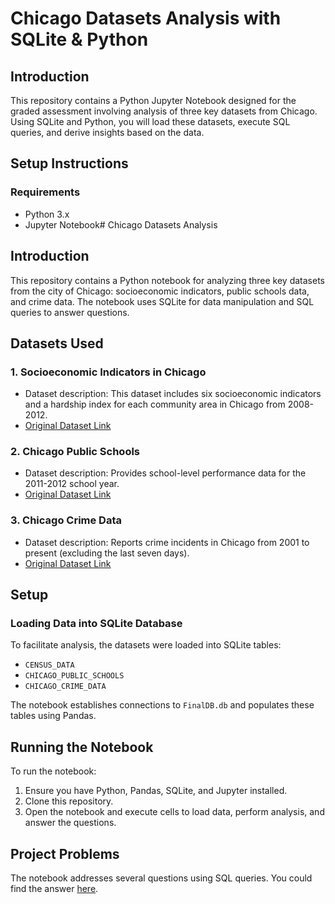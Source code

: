 # Chicago Datasets Analysis with SQLite & Python

## Introduction

This repository contains a Python Jupyter Notebook designed for the graded assessment involving analysis of three key datasets from Chicago. Using SQLite and Python, you will load these datasets, execute SQL queries, and derive insights based on the data.

## Setup Instructions

### Requirements
- Python 3.x
- Jupyter Notebook# Chicago Datasets Analysis

## Introduction

This repository contains a Python notebook for analyzing three key datasets from the city of Chicago: socioeconomic indicators, public schools data, and crime data. The notebook uses SQLite for data manipulation and SQL queries to answer questions.

## Datasets Used

### 1. Socioeconomic Indicators in Chicago

- Dataset description: This dataset includes six socioeconomic indicators and a hardship index for each community area in Chicago from 2008-2012.
- [Original Dataset Link](https://data.cityofchicago.org/Health-Human-Services/Census-Data-Selected-socioeconomic-indicators-in-C/kn9c-c2s2)

### 2. Chicago Public Schools

- Dataset description: Provides school-level performance data for the 2011-2012 school year.
- [Original Dataset Link](https://data.cityofchicago.org/Education/Chicago-Public-Schools-Progress-Report-Cards-2011-/9xs2-f89t)

### 3. Chicago Crime Data

- Dataset description: Reports crime incidents in Chicago from 2001 to present (excluding the last seven days).
- [Original Dataset Link](https://data.cityofchicago.org/Public-Safety/Crimes-2001-to-present/ijzp-q8t2)

## Setup

### Loading Data into SQLite Database

To facilitate analysis, the datasets were loaded into SQLite tables:
- `CENSUS_DATA`
- `CHICAGO_PUBLIC_SCHOOLS`
- `CHICAGO_CRIME_DATA`

The notebook establishes connections to `FinalDB.db` and populates these tables using Pandas.

## Running the Notebook

To run the notebook:
1. Ensure you have Python, Pandas, SQLite, and Jupyter installed.
2. Clone this repository.
3. Open the notebook and execute cells to load data, perform analysis, and answer the questions.

## Project Problems

The notebook addresses several questions using SQL queries. You could find the answer [here](https://github.com/Mina-Rahmanian/Databases-and-SQL-for-Data-Science-Python-/blob/main/Chicago%20Datasets%20Analysis%20with%20SQLite%20and%20Python.ipynb).








